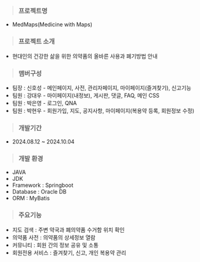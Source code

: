 > ### **프로젝트명**
- MedMaps(Medicine with Maps)

> ### **프로젝트 소개** 
- 현대인의 건강한 삶을 위한 의약품의 올바른 사용과 폐기방법 안내

> ### **맴버구성** 
- 팀장 : 신호성 - 메인페이지, 사전, 관리자페이지, 마이페이지(즐겨찾기), 신고기능
- 팀원 : 강대우 - 마이페이지(내정보), 게시판, 댓글, FAQ, 메인 CSS
- 팀원 : 박은영 - 로그인, QNA
- 팀원 : 박현우 - 회원가입, 지도, 공지사항, 마이페이지(복용약 등록, 회원정보 수정)

> ### **개발기간** 
- 2024.08.12 ~ 2024.10.04

> ### **개발 환경** 
- JAVA
- JDK
- Framework : Springboot
- Database : Oracle DB
- ORM : MyBatis

> ### **주요기능** 
- 지도 검색 : 주변 약국과 폐의약품 수거함 위치 확인
- 의약품 사전 : 의약품의 상세정보 열람
- 커뮤니티 : 회원 간의 정보 공유 및 소통
- 회원전용 서비스 : 즐겨찾기, 신고, 개인 복용약 관리

